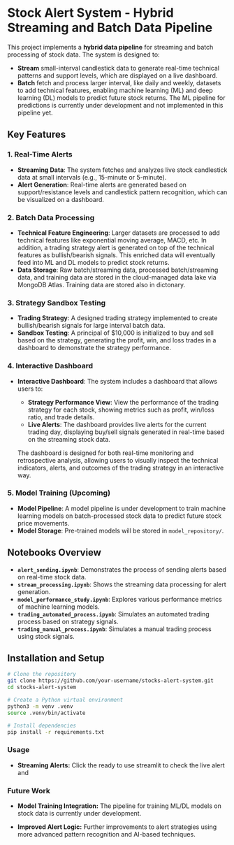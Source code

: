 # Stock Alert System - Hybrid Streaming and Batch Data Pipeline

This project implements a **hybrid data pipeline** for streaming and batch processing of stock data. The system is designed to:

- **Stream** small-interval candlestick data to generate real-time technical patterns and support levels, which are displayed on a live dashboard.
- **Batch** fetch and process larger interval, like daily and weekly, datasets to add technical features, enabling machine learning (ML) and deep learning (DL) models to predict future stock returns. The ML pipeline for predictions is currently under development and not implemented in this pipeline yet.

## Key Features

### 1. Real-Time Alerts
- **Streaming Data**: The system fetches and analyzes live stock candlestick data at small intervals (e.g., 15-minute or 5-minute).
- **Alert Generation**: Real-time alerts are generated based on support/resistance levels and candlestick pattern recognition, which can be visualized on a dashboard.

### 2. Batch Data Processing
- **Technical Feature Engineering**: Larger datasets are processed to add technical features like exponential moving average, MACD, etc. In addition, a trading strategy alert is generated on top of the technical features as bullish/bearish signals. This enriched data will eventually feed into ML and DL models to predict stock returns.
- **Data Storage**: Raw batch/streaming data, processed batch/streaming data, and training data are stored in the cloud-managed data lake via MongoDB Atlas. Training data are stored also in dictonary.

### 3. Strategy Sandbox Testing
- **Trading Strategy**: A designed trading strategy implemented to create bullish/bearish signals for large interval batch data.
- **Sandbox Testing**: A principal of $10,000 is initialized to buy and sell based on the strategy, generating the profit, win, and loss trades in a dashboard to demonstrate the strategy performance.

### 4. Interactive Dashboard
- **Interactive Dashboard**: The system includes a dashboard that allows users to:
  - **Strategy Performance View**: View the performance of the trading strategy for each stock, showing metrics such as profit, win/loss ratio, and trade details.
  - **Live Alerts**: The dashboard provides live alerts for the current trading day, displaying buy/sell signals generated in real-time based on the streaming stock data.
  
  The dashboard is designed for both real-time monitoring and retrospective analysis, allowing users to visually inspect the technical indicators, alerts, and outcomes of the trading strategy in an interactive way.
  
### 5. Model Training (Upcoming)
- **Model Pipeline**: A model pipeline is under development to train machine learning models on batch-processed stock data to predict future stock price movements.
- **Model Storage**: Pre-trained models will be stored in `model_repository/`.

## Notebooks Overview
- **`alert_sending.ipynb`**: Demonstrates the process of sending alerts based on real-time stock data.
- **`stream_processing.ipynb`**: Shows the streaming data processing for alert generation.
- **`model_performance_study.ipynb`**: Explores various performance metrics of machine learning models.
- **`trading_automated_process.ipynb`**: Simulates an automated trading process based on strategy signals.
- **`trading_manual_process.ipynb`**: Simulates a manual trading process using stock signals.

## Installation and Setup

```bash
# Clone the repository
git clone https://github.com/your-username/stocks-alert-system.git
cd stocks-alert-system

# Create a Python virtual environment
python3 -m venv .venv
source .venv/bin/activate

# Install dependencies
pip install -r requirements.txt
```

### Usage

- **Streaming Alerts:**  Click the ready to use streamlit to check the live alert and 

### Future Work

- **Model Training Integration:** The pipeline for training ML/DL models on stock data is currently under development.

- **Improved Alert Logic:** Further improvements to alert strategies using more advanced pattern recognition and AI-based techniques.
